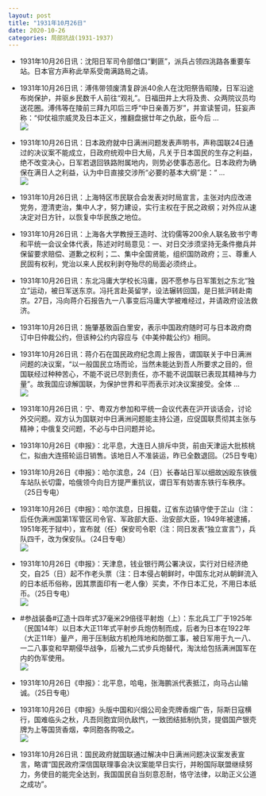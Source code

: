 ```yaml
---
layout: post
title: "1931年10月26日"
date: 2020-10-26
categories: 局部抗战(1931-1937)
---
```


<meta name="referrer" content="no-referrer" />

- 1931年10月26日讯：沈阳日军司令部借口“剿匪”，派兵占领四洮路各重要车站。日本官方声称此举系受南满路局之请。 

- 1931年10月26日讯：溥伟带领废清复辟派40余人在沈阳祭告昭陵，日军沿途布岗保护，并驱乡民数千人前往“观礼”。日福田井上大将及贵、众两院议员均送花圈。溥伟等在陵前三拜九叩后三呼“中日亲善万岁”，并宣读誓词，狂妄声称：“仰仗祖宗威灵及日本正义，推翻盘据廿年之仇敌，臣今后 ... <br/><img src="https://wx1.sinaimg.cn/large/aca367d8ly1gk330ea0dcj20c8090aa3.jpg" />

- 1931年10月26日讯：日本政府就中日满洲问题发表声明书，声称国联24日通过的决议案不能成立，日政府统观中日大局，凡关于日本国民的生存之利益，绝不改变决心，日军若退回铁路附属地内，则势必使事态恶化。日本政府为确保在满日人之利益，认为中日直接交涉所“必要的基本大纲”是：“ ... <br/><img src="https://wx2.sinaimg.cn/large/aca367d8ly1gk319xmootj20c80cw0sw.jpg" />

- 1931年10月26日讯：上海特区市民联合会发表对时局宣言，主张对内应改进党务，澄清吏治，集中人才，努力建设，实行主权在于民之政纲；对外应从速决定对日方针，以恢复中华民族之地位。 

- 1931年10月26日讯：上海各大学教授王造时、沈钧儒等200余人联名致书宁粤和平统一会议全体代表，陈述对时局意见：一、对日交涉须坚持无条件撤兵并保留要求赔偿、道歉之权利；二、集中全国贤能，组织国防政府；三、尊重人民固有权利，党治以来人民权利剥夺殆尽的局面必须终止。 

- 1931年10月26日讯：东北冯庸大学校长冯庸，因不愿参与日军策划之东北“独立”运动，被日军送东京。冯托言赴英留学，设法辗转回国，是日抵沪转赴南京。27日，冯向蒋介石报告九一八事变后冯庸大学被难经过，并请政府设法救济。 

- 1931年10月26日讯：施肇基致函白里安，表示中国政府随时可与日本政府商订中日仲裁公约，但该种公约内容应与《中美仲裁公约》相同。 

- 1931年10月26日讯：蒋介石在国民政府纪念周上报告，谓国联关于中日满洲问题的决议案，“以一般国民立场而论，当然未能达到吾人所要求之目的，但国联经过种种苦心，不能不说已尽到责任，亦不能不说国联已表现其精神与力量”。故我国应谅解国联，为保护世界和平而表示对决议案接受。全体 ... <br/><img src="https://wx1.sinaimg.cn/large/aca367d8ly1gk2slsiplhj20c809zwej.jpg" />

- 1931年10月26日讯：宁、粤双方参加和平统一会议代表在沪开谈话会，讨论外交问题。双方认为国联对中日满洲问题能主持公道，应促国联贯彻其主张与精神；中俄复交问题，不必与中日问题并论。 

- 1931年10月26日《申报》：北平息，大连日人排斥中货，前由天津运大批核桃仁，拟由大连搭轮运日销售。该地日人不准装运，昨已全数退回。（25日专电） 

- 1931年10月26日《申报》：哈尔滨息，24（日）长春站日军以细故凶殴东铁俄车站队长切雷，哈俄领今向日方提严重抗议，谓日军有妨害东铁行车秩序。（25日专电） 

- 1931年10月26日《申报》：哈尔滨息，日报载，辽省东边镇守使于芷山（注：后任伪满洲国第1军管区司令官、军政部大臣、治安部大臣，1949年被逮捕，1951年死于狱中），宣布就（任）保安司令职（注：同日发表“独立宣言”），兵队四千，改为保安队。（24日专电） <br/><img src="https://wx1.sinaimg.cn/large/aca367d8ly1gk2lo3csc6j2064083aa6.jpg" />

- 1931年10月26日《申报》：天津息，钱业银行两公署决议，实行对日经济绝交，自25（日）起不作老头票（注：日本侵占朝鲜时，中国东北对从朝鲜流入的日本纸币俗称，因其票面印有一老人像）买卖，不作日本汇兑，不用日本纸币。（25日专电） <br/><img src="https://wx1.sinaimg.cn/large/aca367d8ly1gk2jxplu5xj20xc0p0aee.jpg" />

- #参战装备#辽造十四年式37毫米29倍径平射炮（上）：东北兵工厂于1925年（民国14年）以日本大正11年式平射步兵炮仿制而成，后者为日本在1922年（大正11年）量产，用于压制敌方机枪阵地和防御工事，被日军用于九一八、一二八事变和早期侵华战争，后被九二式步兵炮替代，淘汰给包括满洲国军在内的伪军使用。<br/><img src="https://wx1.sinaimg.cn/large/aca367d8ly1gk2i7alvjgj208d0k1jup.jpg" />

- 1931年10月26日《申报》：北平息，哈电，张海鹏派代表抵江，向马占山输诚。（25日专电） 

- 1931年10月26日《申报》头版中国和兴烟公司金壳牌香烟广告，际斯日寇横行，国难临头之秋，凡吾同胞宜同仇敌忾，一致团结抵制仇货，提倡国产银壳牌为上等国货香烟，幸同胞各购吸之。 <br/><img src="https://wx1.sinaimg.cn/large/aca367d8ly1gk2eqdyqrvj20gr0nd77x.jpg" />

- 1931年10月26日讯：国民政府就国联通过解决中日满洲问题决议案发表宣言，略谓“国民政府深信国联理事会决议案能早日实行，并盼国际联盟继续努力，务使目的能完全达到，我国国民自当刻意忍耐，恪守法律，以助正义公道之成功”。 

